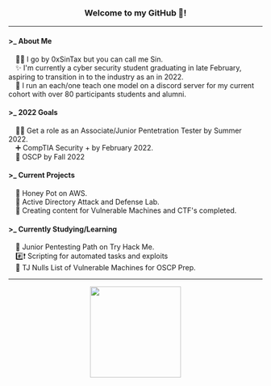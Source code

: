 <!--
<html>
  <head>
    <!-- Place your kit's code here
    <link rel="stylesheet" href="style.css">
    <script src="https://kit.fontawesome.com/289ee3d441.js" crossorigin="anonymous"></script>
</html>
-->
<h3 align= "center">Welcome to my GitHub 👋!</h3>

----------
<body>
<h4>&gt;_ About Me</h4>
&emsp;🐱‍👓 I go by 0xSinTax but you can call me Sin. </br>
&emsp;✨ I'm currently a cyber security student graduating in late February, aspiring to transition in to the industry as an in 2022. </br>
&emsp;🤖 I run an each/one teach one model on a discord server for my current cohort with over 80 participants students and alumni. 

<h4>&gt;_ 2022 Goals</h4>
&emsp;🐱‍👤 Get a role as an Associate/Junior Pentetration Tester by Summer 2022.</br>
&emsp;➕ CompTIA Security + by February 2022. </br>
&emsp;🐲 OSCP by Fall 2022 </br>

<h4>&gt;_ Current Projects</h4>
&emsp;🍯 Honey Pot on AWS. </br>
&emsp;🔬 Active Directory Attack and Defense Lab.</br>
&emsp;📝 Creating content for Vulnerable Machines and CTF's completed.

<h4>&gt;_ Currently Studying/Learning</h4>
&emsp;🎯 Junior Pentesting Path on Try Hack Me.</br>
&emsp;#️⃣❗ Scripting for automated tasks and exploits </br>
&emsp;📃 TJ Nulls List of Vulnerable Machines for OSCP Prep.

----------

<div align="center">  
  <a href="https://github.com/anuraghazra/github-readme-stats">
    <img height="180em" src="https://github-readme-stats.vercel.app/api?username=0xSinTax&theme=react&show_icons=true&border_radius=25&hide=issues&custom_title=GitHub%20Statistics"></a>
</div>



<!--
<img height="180em" src="https://github-readme-stats.vercel.app/api/top-langs/?username=0xSinTax&theme=react&border_radius=25&hide=issues&langs_count=4&custom_title=Top%20Languages" />

  
</br>
</a>
</br>
<a href="https://github.com/Ashutosh00710/github-readme-activity-graph">
    <img src="https://activity-graph.herokuapp.com/graph?username=0xSinTax&theme=github&bg_color=20232a&hide_border=true" width="80%"/>
</a></br>

</br>
<a href="https://github.com/0xSinTax">
    <img src="https://komarev.com/ghpvc/?username=0xSinTax&color=blue"/>
</a>
</div>
-->

<!--
<h4>&gt;_ Looking to Collaborate on</h4>
<li>👯 I’m looking to collaborate on ...</li>
-->

